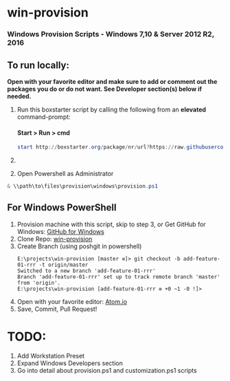 # win-provision
### Windows Provision Scripts - Windows 7,10 &amp; Server 2012 R2, 2016
 ##  To run locally:
**Open with your favorite editor and make sure to add or comment out the packages you do or do not want. See Developer section(s) below if needed.**
1. Run this boxstarter script by calling the following from an **elevated** command-prompt:
   #### Start > Run > cmd
   ```powershell
   start http://boxstarter.org/package/nr/url?https://raw.githubusercontent.com/rickrussell/win-provision/master/provision.ps1
   ```
2.
 2) Open Powershell as Administrator
 ```powershell
& \\path\to\files\provision\windows\provision.ps1
```
 ## For Windows PowerShell
1. Provision machine with this script, skip to step 3, or Get GitHub for Windows: [GitHub for Windows](https://desktop.github.com/)
2. Clone Repo: [win-provision](https://github.com/rickrussell/win-provision.git)
3. Create Branch (using poshgit in powershell)
   ```
   E:\projects\win-provision [master ≡]> git checkout -b add-feature-01-rrr -t origin/master
   Switched to a new branch 'add-feature-01-rrr'
   Branch 'add-feature-01-rrr' set up to track remote branch 'master' from 'origin'.
   E:\projects\win-provision [add-feature-01-rrr ≡ +0 ~1 -0 !]>
   ```
4. Open with your favorite editor: [Atom.io](https://atom.io)
5. Save, Commit, Pull Request!
 # TODO:
1. Add Workstation Preset
2. Expand Windows Developers section
  1. Go into detail about provision.ps1 and customization.ps1 scripts
